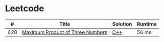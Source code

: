 # Leetcode

| # | Title | Solution | Runtime |
|---| ----- | -------- | ------- |
|628|[ Maximum Product of Three Numbers](https://leetcode.com/problems/maximum-product-of-three-numbers/)|[C++](./solutions/628.%20Maximum%20Product%20of%20Three%20Numbers.cpp)|56 ms|
